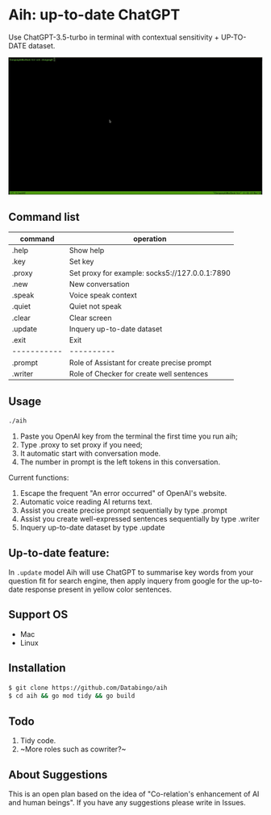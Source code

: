 # Aih: up-to-date ChatGPT

Use ChatGPT-3.5-turbo in terminal with contextual sensitivity + UP-TO-DATE dataset.

![screenshot](aih.gif)

## Command list
|command   | operation|
|----------|----------|
|.help      | Show help|
|.key       | Set key|
|.proxy     | Set proxy for example: socks5://127.0.0.1:7890|
|.new       | New conversation|
|.speak     | Voice speak context|
|.quiet     | Quiet not speak |
|.clear     | Clear screen|
|.update    | Inquery up-to-date dataset|
|.exit      | Exit|
|-----------|----------|
|.prompt    | Role of Assistant for create precise prompt|
|.writer    | Role of Checker for create well sentences|

## Usage
```bash
./aih
```
1. Paste you OpenAI key from the terminal the first time you run aih;
2. Type .proxy to set proxy if you need;
3. It automatic start with conversation mode.
4. The number in prompt is the left tokens in this conversation.

Current functions:
1. Escape the frequent "An error occurred" of OpenAI's website.
2. Automatic voice reading AI returns text. 
3. Assist you create precise prompt sequentially by type .prompt
4. Assist you create well-expressed sentences sequentially by type .writer
5. Inquery up-to-date dataset by type .update

## Up-to-date feature:
In `.update` model Aih will use ChatGPT to summarise key words from your question fit for search engine, then apply inquery from google for the up-to-date response present in yellow color sentences.

## Support OS
- Mac
- Linux

## Installation
```bash
$ git clone https://github.com/Databingo/aih
$ cd aih && go mod tidy && go build 
```

## Todo
1. Tidy code.
2. ~More roles such as cowriter?~

## About Suggestions
This is an open plan based on the idea of "Co-relation's enhancement of AI and human beings".
If you have any suggestions please write in Issues.


